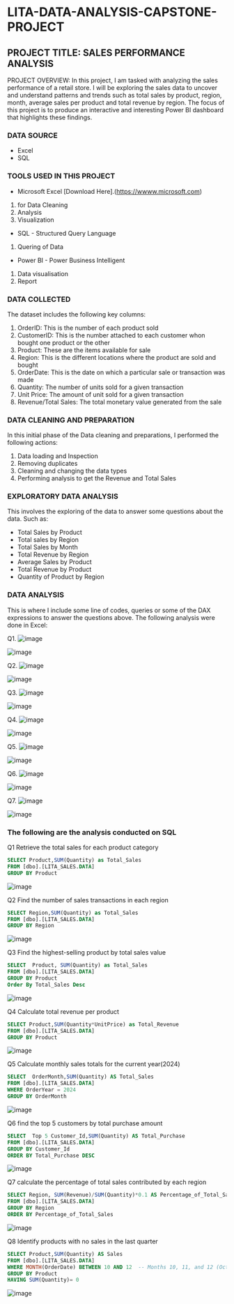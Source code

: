 # LITA-DATA-ANALYSIS-CAPSTONE-PROJECT

## PROJECT TITLE: SALES PERFORMANCE ANALYSIS
PROJECT OVERVIEW: 
In this project, I am tasked with analyzing the sales performance of a retail store. I will be exploring the sales data to uncover and understand patterns and trends such as total sales by product, region, month, average sales per product and total revenue by region. The focus of this project is to produce an interactive and interesting Power BI dashboard that highlights these findings.

### DATA SOURCE
- Excel
- SQL

### TOOLS USED IN THIS PROJECT
- Microsoft Excel [Download Here].(https://wwww.microsoft.com)
1. for Data Cleaning
2. Analysis
3. Visualization

- SQL - Structured Query Language
1. Quering of Data

- Power BI - Power Business Intelligent
1. Data visualisation
2. Report

### DATA COLLECTED
The dataset includes the following key columns:
1. OrderID: This is the number of each product sold
2. CustomerID: This is the number attached to each customer whon bought one product or the other
3. Product: These are the items available for sale
4. Region: This is the different locations where the product are sold and bought
5. OrderDate: This is the date on which a particular sale or transaction was made
6. Quantity: The number of units sold for a given transaction
7. Unit Price: The amount of unit sold for a given transaction
8. Revenue/Total Sales: The total monetary value generated from the sale

### DATA CLEANING AND PREPARATION
In this initial phase of the Data cleaning and preparations, I performed the following actions:
1. Data loading and Inspection
2. Removing duplicates
3. Cleaning and changing the data types
4. Performing analysis to get the Revenue and Total Sales

### EXPLORATORY DATA ANALYSIS
This involves the exploring of the data to answer some questions about the data. Such as:
- Total Sales by Product
- Total sales by Region
- Total Sales by Month
- Total Revenue by Region
- Average Sales by Product
- Total Revenue by Product
- Quantity of Product by Region

### DATA ANALYSIS
This is where I include some line of codes, queries or some of the DAX expressions to answer the questions above.
The following analysis were done in Excel:

Q1.  ![image](https://github.com/user-attachments/assets/b531ae12-161e-4a88-a32f-cba9f1e14634)

![image](https://github.com/user-attachments/assets/96ec0ea6-94ee-4087-ad0e-f0d2a963d9ff)

Q2.   ![image](https://github.com/user-attachments/assets/caf76543-658f-433b-a70c-a6e4d56ef0a1)

![image](https://github.com/user-attachments/assets/c22bae29-d6ff-4fd1-afc2-7cfe66f51648)

Q3.   ![image](https://github.com/user-attachments/assets/26dc5c9c-3792-493b-b470-1a240295bfef)

![image](https://github.com/user-attachments/assets/55bebd27-dd9b-40ca-8988-5076b3a9bbcb)

Q4.   ![image](https://github.com/user-attachments/assets/3bc20ca6-e391-450d-9ec1-9eb4484437e5)

![image](https://github.com/user-attachments/assets/801919f2-f91e-4123-a709-cd638d99642b)

Q5.   ![image](https://github.com/user-attachments/assets/881d82f2-1cf6-47ba-9e84-b6c0784e361f)

![image](https://github.com/user-attachments/assets/bfbe5557-af7b-4ea6-9fe0-e440ed905015)

Q6.   ![image](https://github.com/user-attachments/assets/4ffa4764-0157-4336-bf48-0dce48a6f1f7)

![image](https://github.com/user-attachments/assets/0f51ac31-a7f5-4083-9824-2b31e6326dc9)

Q7.   ![image](https://github.com/user-attachments/assets/57766dd7-9b9a-4440-833c-b17f0886e663)

![image](https://github.com/user-attachments/assets/c327dfc5-b313-4780-b3f4-0269bf76f1b8)


### The following are the analysis conducted on SQL

Q1  Retrieve the total sales for each product category
```SQL
SELECT Product,SUM(Quantity) as Total_Sales
FROM [dbo].[LITA_SALES.DATA]
GROUP BY Product
```

![image](https://github.com/user-attachments/assets/8b42e593-0d70-4a1d-b6ea-87372fb5c1f8)

Q2 Find the number of sales transactions in each region
```SQL
SELECT Region,SUM(Quantity) as Total_Sales
FROM [dbo].[LITA_SALES.DATA]
GROUP BY Region
```

![image](https://github.com/user-attachments/assets/d3b05283-8ac8-409f-96f1-ccca9638ec79)

Q3 Find the highest-selling product by total sales value
```SQL
SELECT  Product, SUM(Quantity) as Total_Sales
FROM [dbo].[LITA_SALES.DATA]
GROUP BY Product
Order By Total_Sales Desc
```

![image](https://github.com/user-attachments/assets/b9923eea-6b5f-46f5-a7fa-6a6c916dd0e7)

Q4 Calculate total revenue per product
```SQL
SELECT Product,SUM(Quantity*UnitPrice) as Total_Revenue
FROM [dbo].[LITA_SALES.DATA]
GROUP BY Product
```

![image](https://github.com/user-attachments/assets/f1735187-0b20-4633-a0e8-3e156dfceeb3)

Q5 Calculate monthly sales totals for the current year(2024)
```SQL
SELECT  OrderMonth,SUM(Quantity) AS Total_Sales
FROM [dbo].[LITA_SALES.DATA]
WHERE OrderYear = 2024
GROUP BY OrderMonth
```

![image](https://github.com/user-attachments/assets/65a83758-b2b0-4806-b56c-ef985297db5e)

Q6 find the top 5 customers by total purchase amount
```SQL
SELECT  Top 5 Customer_Id,SUM(Quantity) AS Total_Purchase
FROM [dbo].[LITA_SALES.DATA]
GROUP BY Customer_Id
ORDER BY Total_Purchase DESC
```

![image](https://github.com/user-attachments/assets/c35d2a99-b13a-4bb4-bb82-fe10f49f76dc)

Q7 calculate the percentage of total sales contributed by each region
```SQL
SELECT Region, SUM(Revenue)/SUM(Quantity)*0.1 AS Percentage_of_Total_Sales
FROM [dbo].[LITA_SALES.DATA]
GROUP BY Region
ORDER BY Percentage_of_Total_Sales
```

![image](https://github.com/user-attachments/assets/fbdfa8e9-b50c-467a-b147-03fe6d8c1bec)

Q8 Identify products with no sales in the last quarter
```SQL
SELECT Product,SUM(Quantity) AS Sales
FROM [dbo].[LITA_SALES.DATA]
WHERE MONTH(OrderDate) BETWEEN 10 AND 12  -- Months 10, 11, and 12 (October to December)
GROUP BY Product
HAVING SUM(Quantity)= 0
```

![image](https://github.com/user-attachments/assets/e03392e8-b2bb-43c5-809f-252b0dc24c1f)
